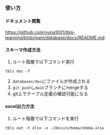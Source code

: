 ### 使い方

#### ドキュメント閲覧
https://github.com/yuna1001/tbls-learning/blob/main/database/docs/README.md

#### スキーマ作成方法
1.  ルート階層で以下コマンド実行
```
tbls doc -f
```
2. `databases/doc`にファイルが作成される
3. `git push`し`main`ブランチにmergeする
4.  git上でテーブル定義の確認可能になる

#### excel出力方法
1.  ルート階層で以下コマンドを実行
```
tbls out -t xlsx -o ./docs/schema/shema.xlsx
```

